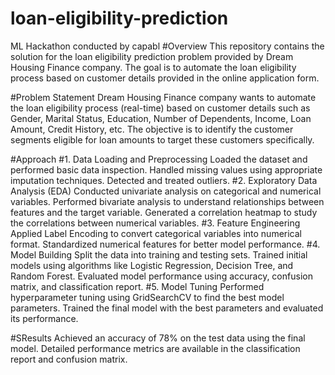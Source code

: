 # loan-eligibility-prediction
ML Hackathon conducted by capabl
#Overview
This repository contains the solution for the loan eligibility prediction problem provided by Dream Housing Finance company. The goal is to automate the loan eligibility process based on customer details provided in the online application form.

#Problem Statement
Dream Housing Finance company wants to automate the loan eligibility process (real-time) based on customer details such as Gender, Marital Status, Education, Number of Dependents, Income, Loan Amount, Credit History, etc. The objective is to identify the customer segments eligible for loan amounts to target these customers specifically.


#Approach
#1. Data Loading and Preprocessing
Loaded the dataset and performed basic data inspection.
Handled missing values using appropriate imputation techniques.
Detected and treated outliers.
#2. Exploratory Data Analysis (EDA)
Conducted univariate analysis on categorical and numerical variables.
Performed bivariate analysis to understand relationships between features and the target variable.
Generated a correlation heatmap to study the correlations between numerical variables.
#3. Feature Engineering
Applied Label Encoding to convert categorical variables into numerical format.
Standardized numerical features for better model performance.
#4. Model Building
Split the data into training and testing sets.
Trained initial models using algorithms like Logistic Regression, Decision Tree, and Random Forest.
Evaluated model performance using accuracy, confusion matrix, and classification report.
#5. Model Tuning
Performed hyperparameter tuning using GridSearchCV to find the best model parameters.
Trained the final model with the best parameters and evaluated its performance.

#SResults
Achieved an accuracy of 78% on the test data using the final model.
Detailed performance metrics are available in the classification report and confusion matrix.
